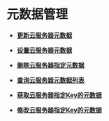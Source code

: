 # 元数据管理<a name="ecs_03_1000"></a>

-   **[更新云服务器元数据](更新云服务器元数据-13.md)**  

-   **[设置云服务器元数据](设置云服务器元数据.md)**  

-   **[删除云服务器指定元数据](删除云服务器指定元数据-14.md)**  

-   **[查询云服务器元数据列表](查询云服务器元数据列表.md)**  

-   **[获取云服务器指定Key的元数据](获取云服务器指定Key的元数据.md)**  

-   **[修改云服务器指定Key的元数据](修改云服务器指定Key的元数据.md)**  


